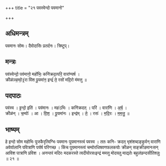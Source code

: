 +++
title = "२१ पवस्वेन्दो पवमानो"

+++
## अधिमन्त्रम्
पवमानः सोमः। दैवोदासिः प्रतर्दनः। त्रिष्टुप्।

## मन्त्रः
पव॑स्वेन्दो॒ पव॑मानो॒ महो॑भिः॒ कनि॑क्रद॒त्परि॒ वारा॑ण्यर्ष ।  
क्रीळ॑ञ्च॒म्वो॒३॒॑रा वि॑श पू॒यमा॑न॒ इन्द्रं॑ ते॒ रसो॑ मदि॒रो म॑मत्तु ॥

## पदपाठः
पव॑स्व । इ॒न्दो॒ इति॑ । पव॑मानः । महः॑ऽभिः । कनि॑क्रदत् । परि॑ । वारा॑णि । अ॒र्ष॒ ।  
क्रीळ॑न् । च॒म्वोः॑ । आ । वि॒श॒ । पू॒यमा॑नः । इन्द्र॑म् । ते॒ । रसः॑ । म॒दि॒रः । म॒म॒त्तु॒ ॥

## भाष्यम्
हे इन्दो सोम महोभिः पूजकैरृत्विग्भिः पवमानः पूयमानस्त्वं पवस्व । ततः कनि- क्रदत् भृशंशब्दङ्कुर्वन् वाराणि अवेर्वालानि पवित्राणि पर्यर्ष परिगच्छ । किंच पूयमानस्त्वं चम्वोरधिषवणफलकयोः क्रीळन् सङ्क्रीडमानःसन् आविश पात्राणि प्रविश । अनन्तरं मदिरः मदकरस्ते त्वदीयोरसःइन्द्रं ममत्तु मोदयतु माद्यतेः बहुलंछन्दसीतिश्लुः ॥ २१ ॥